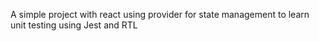 A simple project with react using provider for state management to learn unit testing using Jest and RTL
